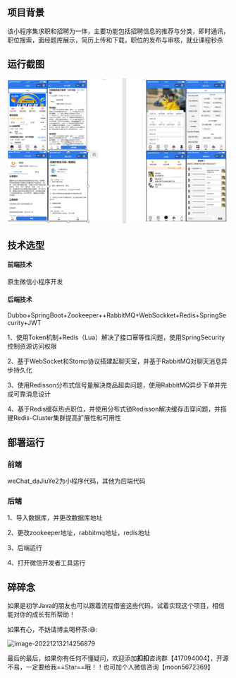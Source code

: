 ## 项目背景
该小程序集求职和招聘为一体，主要功能包括招聘信息的推荐与分类，即时通讯，职位搜索，面经题库展示，简历上传和下载，职位的发布与审核，就业课程秒杀

## 运行截图

![image-20220426181445212](README.assets/image-20220426181445212.png)

## 技术选型

#### 前端技术

原生微信小程序开发

#### 后端技术

Dubbo+SpringBoot+Zookeeper++RabbitMQ+WebSockket+Redis+SpringSecurity+JWT 

1、使用Token机制+Redis（Lua）解决了接口幂等性问题，使用SpringSecurity控制资源访问权限 

2、基于WebSocket和Stomp协议搭建起聊天室，并基于RabbitMQ对聊天消息异步持久化 

3、使用Redisson分布式信号量解决商品超卖问题，使用RabbitMQ异步下单并完成可靠消息设计 

4、基于Redis缓存热点职位，并使用分布式锁Redisson解决缓存击穿问题，并搭建Redis-Cluster集群提高扩展性和可用性

## 部署运行
### 前端
weChat_daJiuYe2为小程序代码，其他为后端代码

### 后端
1、导入数据库，并更改数据库地址

2、更改zookeeper地址，rabbitmq地址，redis地址

3、后端运行

4、打开微信开发者工具运行

## 碎碎念

如果是初学Java的朋友也可以跟着流程借鉴这些代码，试着实现这个项目，相信能对你的成长有所帮助！

如果有心，不妨请博主喝杯茶::laughing::

![image-20221213214256879](dajiuye-backend/README.assets/image-20221213214256879.png)

最后的最后，如果你有任何不懂疑问，欢迎添加**扣扣**咨询群【417094004】，开源不易，一定要给我==Star==哦！！也可加个人微信咨询【moon5672369】
